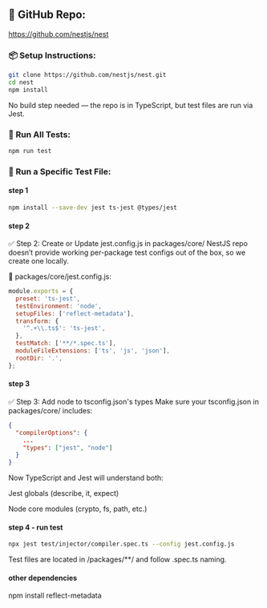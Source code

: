 ## 🔗 GitHub Repo:
https://github.com/nestjs/nest

### 📦 Setup Instructions:
```bash
git clone https://github.com/nestjs/nest.git
cd nest
npm install
```
No build step needed — the repo is in TypeScript, but test files are run via Jest.

### 🧪 Run All Tests:
```bash
npm run test
```

### 🧪 Run a Specific Test File:
#### step 1

```bash
npm install --save-dev jest ts-jest @types/jest
```
#### step 2
✅ Step 2: Create or Update jest.config.js in packages/core/
NestJS repo doesn’t provide working per-package test configs out of the box, so we create one locally.

📄 packages/core/jest.config.js:

```js
module.exports = {
  preset: 'ts-jest',
  testEnvironment: 'node',
  setupFiles: ['reflect-metadata'],
  transform: {
    '^.+\\.ts$': 'ts-jest',
  },
  testMatch: ['**/*.spec.ts'],
  moduleFileExtensions: ['ts', 'js', 'json'],
  rootDir: '.',
};
```

#### step 3
✅ Step 3: Add node to tsconfig.json's types
Make sure your tsconfig.json in packages/core/ includes:

```json
{
  "compilerOptions": {
    ...
    "types": ["jest", "node"]
  }
}
```
Now TypeScript and Jest will understand both:

Jest globals (describe, it, expect)

Node core modules (crypto, fs, path, etc.)

#### step 4 - run test
```bash
npx jest test/injector/compiler.spec.ts --config jest.config.js
```
Test files are located in /packages/**/ and follow .spec.ts naming.

#### other dependencies
npm install reflect-metadata

